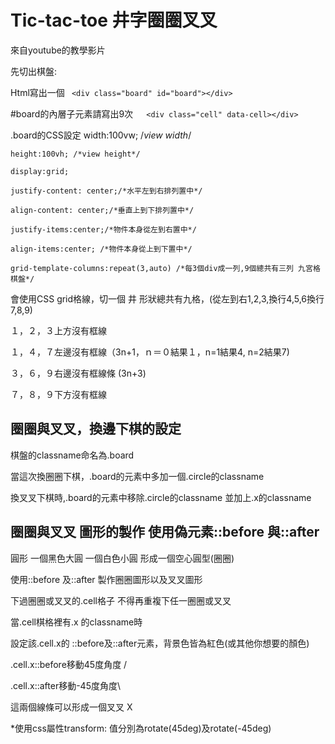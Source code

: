 # Tic-tac-toe 井字圈圈叉叉
來自youtube的教學影片

<!-- This content will not appear in the rendered MarkdownReadme.md寫法press兩次enter留下空白兩列,則可以換行
 -->


先切出棋盤:  

Html寫出一個
``` <div class="board" id="board"></div>```

#board的內層子元素請寫出9次　``` <div class="cell" data-cell></div>```

.board的CSS設定 
    width:100vw; /*view width*/
    
    height:100vh; /*view height*/
    
    display:grid;
    
    justify-content: center;/*水平左到右排列置中*/
    
    align-content: center;/*垂直上到下排列置中*/
    
    justify-items:center;/*物件本身從左到右置中*/
    
    align-items:center; /*物件本身從上到下置中*/
    
    grid-template-columns:repeat(3,auto) /*每3個div成一列,9個總共有三列 九宮格棋盤*/


會使用CSS grid格線，切一個 井 形狀總共有九格，(從左到右1,2,3,換行4,5,6換行7,8,9)

１，２，３上方沒有框線  

１，４，７左邊沒有框線（3n+1，ｎ＝０結果１，n=1結果4, n=2結果7)

３，６，９右邊沒有框線條 (3n+3)

７，８，９下方沒有框線


## 圈圈與叉叉，換邊下棋的設定


棋盤的classname命名為.board

當這次換圈圈下棋，.board的元素中多加一個.circle的classname

換叉叉下棋時,.board的元素中移除.circle的classname  並加上.x的classname



## 圈圈與叉叉  圖形的製作 使用偽元素::before 與::after

圓形  一個黑色大圓 一個白色小圓  形成一個空心圓型(圈圈)

使用::before 及::after 製作圈圈圖形以及叉叉圖形

下過圈圈或叉叉的.cell格子  不得再重複下任一圈圈或叉叉


當.cell棋格裡有.x 的classname時


設定該.cell.x的 ::before及::after元素，背景色皆為紅色(或其他你想要的顏色)

.cell.x::before移動45度角度 / 

 
.cell.x::after移動-45度角度\ 


這兩個線條可以形成一個叉叉 X


*使用css屬性transform:
值分別為rotate(45deg)及rotate(-45deg)





